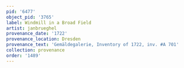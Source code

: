 ```yaml
---
pid: '6477'
object_pid: '3765'
label: Windmill in a Broad Field
artist: janbrueghel
provenance_date: '1722'
provenance_location: Dresden
provenance_text: 'Gemäldegalerie, Inventory of 1722, inv. #A 701'
collection: provenance
order: '1489'
---
```

